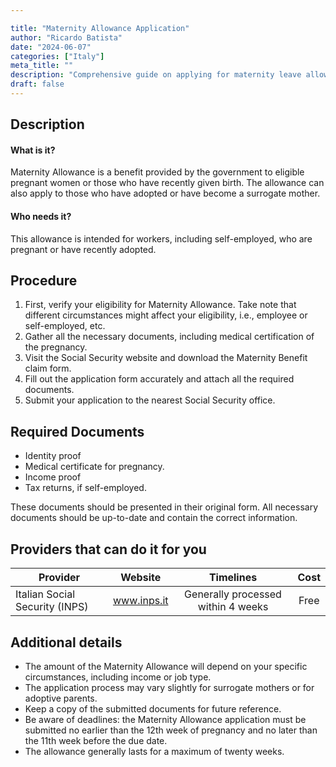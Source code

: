 ```yaml
---

title: "Maternity Allowance Application"
author: "Ricardo Batista"
date: "2024-06-07"
categories: ["Italy"]
meta_title: ""
description: "Comprehensive guide on applying for maternity leave allowance in Italy."
draft: false
---
```


## Description
#### What is it?
Maternity Allowance is a benefit provided by the government to eligible pregnant women or those who have recently given birth. The allowance can also apply to those who have adopted or have become a surrogate mother.

#### Who needs it?
This allowance is intended for workers, including self-employed, who are pregnant or have recently adopted.

## Procedure
1. First, verify your eligibility for Maternity Allowance. Take note that different circumstances might affect your eligibility, i.e., employee or self-employed, etc.
2. Gather all the necessary documents, including medical certification of the pregnancy.
3. Visit the Social Security website and download the Maternity Benefit claim form.
4. Fill out the application form accurately and attach all the required documents.
5. Submit your application to the nearest Social Security office. 

## Required Documents
- Identity proof
- Medical certificate for pregnancy.
- Income proof
- Tax returns, if self-employed.

These documents should be presented in their original form. All necessary documents should be up-to-date and contain the correct information.

## Providers that can do it for you

| Provider        |     Website     |     Timelines    |       Cost      |
| --------------- | --------------- |  :-------------: | :-------------: |
| Italian Social Security (INPS)     |  www.inps.it       |      Generally processed within 4 weeks     |        Free       |

## Additional details
- The amount of the Maternity Allowance will depend on your specific circumstances, including income or job type.
- The application process may vary slightly for surrogate mothers or for adoptive parents.
- Keep a copy of the submitted documents for future reference.
- Be aware of deadlines: the Maternity Allowance application must be submitted no earlier than the 12th week of pregnancy and no later than the 11th week before the due date.
- The allowance generally lasts for a maximum of twenty weeks.